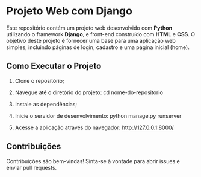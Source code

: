 # Projeto Web com Django

Este repositório contém um projeto web desenvolvido com **Python** utilizando o framework **Django**, e front-end construído com **HTML** e **CSS**. O objetivo deste projeto é fornecer uma base para uma aplicação web simples, incluindo páginas de login, cadastro e uma página inicial (home).

## Como Executar o Projeto

1. Clone o repositório;

2. Navegue até o diretório do projeto:
   cd nome-do-repositorio

3. Instale as dependências;

4. Inicie o servidor de desenvolvimento:
   python manage.py runserver

5. Acesse a aplicação através do navegador:
   http://127.0.0.1:8000/

## Contribuições
Contribuições são bem-vindas! Sinta-se à vontade para abrir issues e enviar pull requests.
